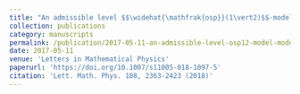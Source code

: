 ```yaml
---
title: "An admissible level $$\widehat{\mathfrak{osp}}(1\vert2)$$-model: modular transformations and the Verlinde formula"
collection: publications
category: manuscripts
permalink: /publication/2017-05-11-an-admissible-level-osp12-model-modular-transformations-and-the-verlinde-formula
date: 2017-05-11
venue: 'Letters in Mathematical Physics'
paperurl: 'https://doi.org/10.1007/s11005-018-1097-5'
citation: 'Lett. Math. Phys. 108, 2363-2423 (2018)'
---
```

